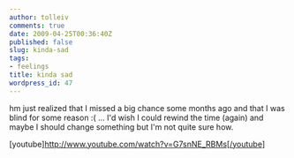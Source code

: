 ```yaml
---
author: tolleiv
comments: true
date: 2009-04-25T00:36:40Z
published: false
slug: kinda-sad
tags:
- feelings
title: kinda sad
wordpress_id: 47
---
```


hm just realized that I missed a big chance some months ago and that I was blind for some reason :( ... I'd wish I could rewind the time (again) and maybe I should change something but I'm not quite sure how.

[youtube]http://www.youtube.com/watch?v=G7snNE_RBMs[/youtube]
